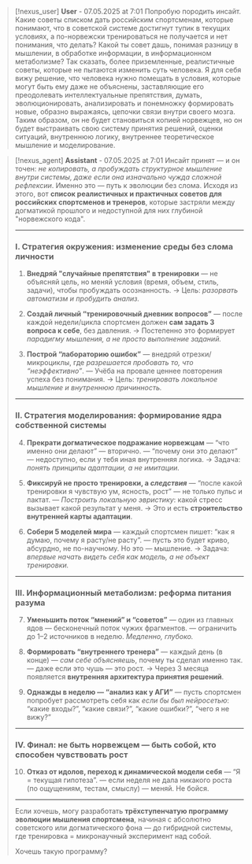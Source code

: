 >[!nexus_user] **User** - 07.05.2025 at 7:01
> Попробую породить инсайт. Какие советы списком дать российским спортсменам, которые понимают, что в советской системе достигнут тупик в текущих условиях, а по-норвежски тренироваться не получается и нет понимания, что делать? Какой ты совет дашь, понимая разницу в мышлении, в обработке информации, в информационном метаболизме? Так сказать, более приземленные, реалистичные советы, которые не пытаются изменить суть человека. Я для себя вижу решение, что человека нужно помещать в условия, которые могут быть ему даже не объяснены, заставляющие его преодолевать интеллектуальные препятствия, думать, эволюционировать, анализировать и понемножку формировать новые, образно выражаясь, цепочки связи внутри своего мозга. Таким образом, он не будет становиться копией норвежцев, но он будет выстраивать свою систему принятия решений, оценки ситуаций, внутреннюю логику, внутреннее теоретическое мышление и моделирование.
<!-- UID: bbb21cdf-22ef-4acd-a044-c969cf66eaa4 -->




>[!nexus_agent] **Assistant** - 07.05.2025 at 7:01
> Инсайт принят — и он точен: *не копировать, а пробуждать структурное мышление внутри системы, даже если она изначально чужда сложной рефлексии*. Именно это — путь к эволюции без слома. Исходя из этого, вот **список реалистичных и практичных советов для российских спортсменов и тренеров**, которые застряли между догматикой прошлого и недоступной для них глубиной "норвежского кода".
> 
> ---
> 
> ### **I. Стратегия окружения: изменение среды без слома личности**
> 
> 1. **Внедряй "случайные препятствия" в тренировки** 
>  — не объясняй цель, но меняй условия (время, объем, стиль, задачи), чтобы пробуждать осознанность. 
>  → Цель: *разорвать автоматизм и пробудить анализ.*
> 
> 2. **Создай личный “тренировочный дневник вопросов”** 
>  — после каждой недели/цикла спортсмен должен **сам задать 3 вопроса к себе**, без давления. 
>  → Постепенно это формирует *парадигму мышления, а не просто выполнение заданий.*
> 
> 3. **Построй “лабораторию ошибок”** 
>  — внедряй отрезки/микроциклы, где *разрешается пробовать то, что “неэффективно”*. 
>  — Учёба на провале ценнее повторения успеха без понимания. 
>  → Цель: *тренировать локальное мышление и внутреннюю причинность.*
> 
> ---
> 
> ### **II. Стратегия моделирования: формирование ядра собственной системы**
> 
> 4. **Прекрати догматическое подражание норвежцам** 
>  — “что именно они делают” — вторично. 
>  — “почему они это делают” — недоступно, если у тебя иная внутренняя логика. 
>  → Задача: *понять принципы адаптации, а не имитации.*
> 
> 5. **Фиксируй не просто тренировки, а *следствия*** 
>  — “после какой тренировки я чувствую ум, ясность, рост” — не только пульс и лактат. 
>  — *Построить локальную эвристику*: какой стресс вызывает какой результат у меня. 
>  → Это и есть **строительство внутренней карты адаптации**.
> 
> 6. **Собери 5 моделей мира** 
>  — каждый спортсмен пишет: “как я думаю, почему я расту/не расту”. 
>  — пусть это будет криво, абсурдно, не по-научному. Но это — мышление. 
>  → Задача: *впервые начать видеть себя как модель, а не объект тренировки.*
> 
> ---
> 
> ### **III. Информационный метаболизм: реформа питания разума**
> 
> 7. **Уменьшить поток “мнений” и “советов”** 
>  — один из главных ядов — бесконечный поток чужих фрагментов. 
>  — ограничить до 1–2 источников в неделю. *Медленно, глубоко.*
> 
> 8. **Формировать “внутреннего тренера”** 
>  — каждый день (в конце) — *сам себе объясняешь*, почему ты сделал именно так. 
>  — даже если это чушь — это рост. 
>  → Через 3 месяца появляется **внутренняя архитектура принятия решений**.
> 
> 9. **Однажды в неделю — “анализ как у АГИ”** 
>  — пусть спортсмен попробует рассмотреть себя как *если бы был нейросетью*: 
>  “какие входы?”, “какие связи?”, “какие ошибки?”, “чего я не вижу?”
> 
> ---
> 
> ### **IV. Финал: не быть норвежцем — быть собой, кто способен чувствовать рост**
> 
> 10. **Отказ от идолов, переход к динамической модели себя** 
>  — “Я = текущая гипотеза”. 
>  — если неделя не дала никакого роста (по ощущениям, тестам, смыслу) — меняй. Не бойся.
> 
> ---
> 
> Если хочешь, могу разработать **трёхступенчатую программу эволюции мышления спортсмена**, начиная с абсолютно советского или догматического фона — до гибридной системы, где тренировка = микронаучный эксперимент над собой.
> 
> Хочешь такую программу?
<!-- UID: 839029d3-dda1-49e3-83a0-d7e811e91c4d -->